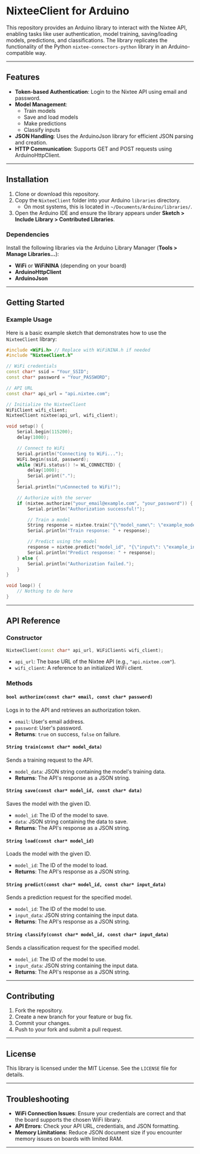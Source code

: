 # NixteeClient for Arduino

This repository provides an Arduino library to interact with the Nixtee API, enabling tasks like user authentication, model training, saving/loading models, predictions, and classifications. The library replicates the functionality of the Python `nixtee-connectors-python` library in an Arduino-compatible way.

---

## Features

- **Token-based Authentication**: Login to the Nixtee API using email and password.
- **Model Management**:
  - Train models
  - Save and load models
  - Make predictions
  - Classify inputs
- **JSON Handling**: Uses the ArduinoJson library for efficient JSON parsing and creation.
- **HTTP Communication**: Supports GET and POST requests using ArduinoHttpClient.

---

## Installation

1. Clone or download this repository.
2. Copy the `NixteeClient` folder into your Arduino `libraries` directory.
   - On most systems, this is located in `~/Documents/Arduino/libraries/`.
3. Open the Arduino IDE and ensure the library appears under **Sketch > Include Library > Contributed Libraries**.

### Dependencies

Install the following libraries via the Arduino Library Manager (**Tools > Manage Libraries...**):

- **WiFi** or **WiFiNINA** (depending on your board)
- **ArduinoHttpClient**
- **ArduinoJson**

---

## Getting Started

### Example Usage

Here is a basic example sketch that demonstrates how to use the `NixteeClient` library:

```cpp
#include <WiFi.h> // Replace with WiFiNINA.h if needed
#include "NixteeClient.h"

// WiFi credentials
const char* ssid = "Your_SSID";
const char* password = "Your_PASSWORD";

// API URL
const char* api_url = "api.nixtee.com";

// Initialize the NixteeClient
WiFiClient wifi_client;
NixteeClient nixtee(api_url, wifi_client);

void setup() {
    Serial.begin(115200);
    delay(1000);

    // Connect to WiFi
    Serial.println("Connecting to WiFi...");
    WiFi.begin(ssid, password);
    while (WiFi.status() != WL_CONNECTED) {
        delay(1000);
        Serial.print(".");
    }
    Serial.println("\nConnected to WiFi!");

    // Authorize with the server
    if (nixtee.authorize("your_email@example.com", "your_password")) {
        Serial.println("Authorization successful!");

        // Train a model
        String response = nixtee.train("{\"model_name\": \"example_model\"}");
        Serial.println("Train response: " + response);

        // Predict using the model
        response = nixtee.predict("model_id", "{\"input\": \"example_input\"}");
        Serial.println("Predict response: " + response);
    } else {
        Serial.println("Authorization failed.");
    }
}

void loop() {
    // Nothing to do here
}
```

---

## API Reference

### Constructor

```cpp
NixteeClient(const char* api_url, WiFiClient& wifi_client);
```
- `api_url`: The base URL of the Nixtee API (e.g., `"api.nixtee.com"`).
- `wifi_client`: A reference to an initialized WiFi client.

### Methods

#### `bool authorize(const char* email, const char* password)`
Logs in to the API and retrieves an authorization token.

- `email`: User's email address.
- `password`: User's password.
- **Returns**: `true` on success, `false` on failure.

#### `String train(const char* model_data)`
Sends a training request to the API.

- `model_data`: JSON string containing the model's training data.
- **Returns**: The API's response as a JSON string.

#### `String save(const char* model_id, const char* data)`
Saves the model with the given ID.

- `model_id`: The ID of the model to save.
- `data`: JSON string containing the data to save.
- **Returns**: The API's response as a JSON string.

#### `String load(const char* model_id)`
Loads the model with the given ID.

- `model_id`: The ID of the model to load.
- **Returns**: The API's response as a JSON string.

#### `String predict(const char* model_id, const char* input_data)`
Sends a prediction request for the specified model.

- `model_id`: The ID of the model to use.
- `input_data`: JSON string containing the input data.
- **Returns**: The API's response as a JSON string.

#### `String classify(const char* model_id, const char* input_data)`
Sends a classification request for the specified model.

- `model_id`: The ID of the model to use.
- `input_data`: JSON string containing the input data.
- **Returns**: The API's response as a JSON string.

---

## Contributing

1. Fork the repository.
2. Create a new branch for your feature or bug fix.
3. Commit your changes.
4. Push to your fork and submit a pull request.

---

## License

This library is licensed under the MIT License. See the `LICENSE` file for details.

---

## Troubleshooting

- **WiFi Connection Issues**: Ensure your credentials are correct and that the board supports the chosen WiFi library.
- **API Errors**: Check your API URL, credentials, and JSON formatting.
- **Memory Limitations**: Reduce JSON document size if you encounter memory issues on boards with limited RAM.

---


